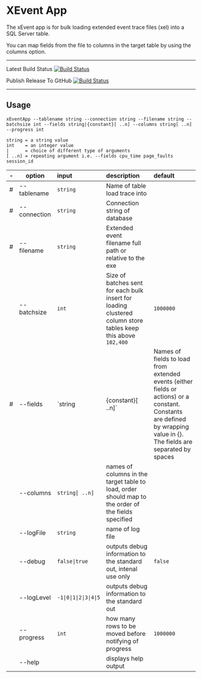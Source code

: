 # XEvent App
The xEvent app is for bulk loading extended event trace files (xel) into a SQL Server table.

You can map fields from the file to columns in the target table by using the columns option. 

---
Latest Build Status
[![Build Status](https://dev.azure.com/sabinio/sabin.io%20public/_apis/build/status/sabinio.sabinio.sqltest?branchName=master)](https://dev.azure.com/sabinio/sabin.io%20public/_build/latest?definitionId=263&branchName=master)

Publish Release To GitHub
[![Build Status](https://dev.azure.com/sabinio/sabin.io%20public/_apis/build/status/sabinio.sabinio.sqltest?branchName=master&stageName=PublishToGitHub)](https://dev.azure.com/sabinio/sabin.io%20public/_build/latest?definitionId=263&branchName=master)

---
## Usage


```
xEventApp --tablename string --connection string --filename string --batchsize int --fields string|{constant}[ ..n] --columns string[ ..n] --progress int 

string = a string value
int    = an integer value
|      = choice of different type of arguments
[ ..n] = repeating argument i.e. --fields cpu_time page_faults session_id 
```

|-|option|input|description|default|
|-|-|:-|:-|:-|
|#|--tablename|`string`|Name of table load trace into||
|#|--connection|`string`|Connection string of database||
|#|--filename|`string`|Extended event filename full path or relative to the exe||
||--batchsize|`int`|Size of batches sent for each bulk insert for loading clustered column store tables keep this above `102,400` |`1000000`|
|#|--fields|`string|{constant}[ ..n]`|Names of fields to load from extended events (either fields or actions) or a constant. Constants are defined by wrapping value in {}.<br> The fields are separated by spaces|
||--columns|`string[ ..n]`|names of columns in the target table to load, order should map to the order of the fields specified||
||--logFile|`string`|name of log file||
||--debug|`false\|true`|outputs debug information to the standard out, intenal use only|`false`|
||--logLevel|`-1\|0\|1\|2\|3\|4\|5`|outputs debug information to the standard out||
||--progress|`int`|how many rows to be moved before notifying of progress|`1000000`|
||--help||displays help output||


